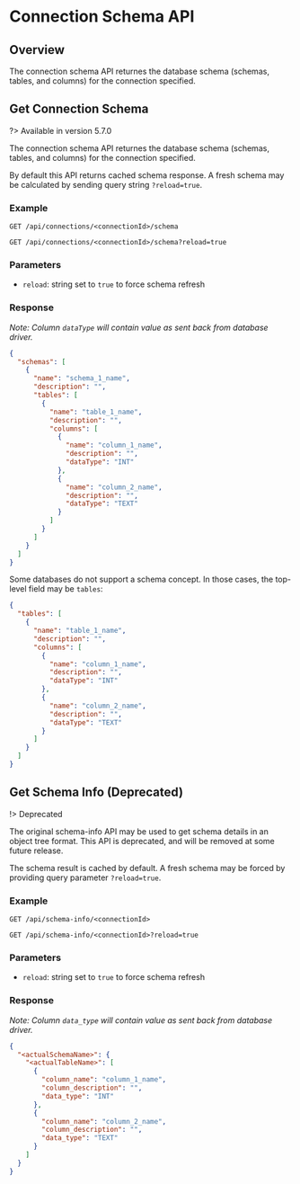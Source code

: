# Connection Schema API

## Overview

The connection schema API returnes the database schema (schemas, tables, and columns) for the connection specified.

## Get Connection Schema

?> Available in version 5.7.0

The connection schema API returnes the database schema (schemas, tables, and columns) for the connection specified.

By default this API returns cached schema response. A fresh schema may be calculated by sending query string `?reload=true`.

### Example

`GET /api/connections/<connectionId>/schema`

`GET /api/connections/<connectionId>/schema?reload=true`

### Parameters

- `reload`: string set to `true` to force schema refresh

### Response

_Note: Column `dataType` will contain value as sent back from database driver._

```json
{
  "schemas": [
    {
      "name": "schema_1_name",
      "description": "",
      "tables": [
        {
          "name": "table_1_name",
          "description": "",
          "columns": [
            {
              "name": "column_1_name",
              "description": "",
              "dataType": "INT"
            },
            {
              "name": "column_2_name",
              "description": "",
              "dataType": "TEXT"
            }
          ]
        }
      ]
    }
  ]
}
```

Some databases do not support a schema concept. In those cases, the top-level field may be `tables`:

```json
{
  "tables": [
    {
      "name": "table_1_name",
      "description": "",
      "columns": [
        {
          "name": "column_1_name",
          "description": "",
          "dataType": "INT"
        },
        {
          "name": "column_2_name",
          "description": "",
          "dataType": "TEXT"
        }
      ]
    }
  ]
}
```

## Get Schema Info (Deprecated)

!> Deprecated

The original schema-info API may be used to get schema details in an object tree format. This API is deprecated, and will be removed at some future release.

The schema result is cached by default. A fresh schema may be forced by providing query parameter `?reload=true`.

### Example

`GET /api/schema-info/<connectionId>`

`GET /api/schema-info/<connectionId>?reload=true`

### Parameters

- `reload`: string set to `true` to force schema refresh

### Response

_Note: Column `data_type` will contain value as sent back from database driver._

```json
{
  "<actualSchemaName>": {
    "<actualTableName>": [
      {
        "column_name": "column_1_name",
        "column_description": "",
        "data_type": "INT"
      },
      {
        "column_name": "column_2_name",
        "column_description": "",
        "data_type": "TEXT"
      }
    ]
  }
}
```
